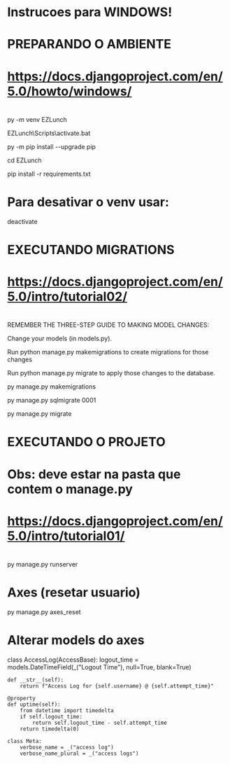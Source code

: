 # Instrucoes para WINDOWS!

#
#   PREPARANDO O AMBIENTE
#   https://docs.djangoproject.com/en/5.0/howto/windows/
#

py -m venv EZLunch

EZLunch\Scripts\activate.bat

py -m pip install --upgrade pip

cd EZLunch

pip install -r requirements.txt

# Para desativar o venv usar:
deactivate

#   EXECUTANDO MIGRATIONS
#   https://docs.djangoproject.com/en/5.0/intro/tutorial02/
#
REMEMBER THE THREE-STEP GUIDE TO MAKING MODEL CHANGES:

Change your models (in models.py).

Run python manage.py makemigrations to create migrations for those changes

Run python manage.py migrate to apply those changes to the database.

py manage.py makemigrations <appName>

py manage.py sqlmigrate <appName> 0001

py manage.py migrate


#   EXECUTANDO O PROJETO
#   Obs: deve estar na pasta que contem o manage.py
#   https://docs.djangoproject.com/en/5.0/intro/tutorial01/
#
py manage.py runserver

# Axes (resetar usuario)
py manage.py axes_reset


# Alterar models do axes
class AccessLog(AccessBase):
    logout_time = models.DateTimeField(_("Logout Time"), null=True, blank=True)

    def __str__(self):
        return f"Access Log for {self.username} @ {self.attempt_time}"

    @property
    def uptime(self):
        from datetime import timedelta
        if self.logout_time:
            return self.logout_time - self.attempt_time
        return timedelta(0)

    class Meta:
        verbose_name = _("access log")
        verbose_name_plural = _("access logs")